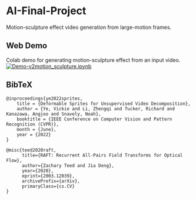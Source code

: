 # AI-Final-Project
Motion-sculpture effect video generation from large-motion frames.

## Web Demo
Colab demo for generating motion-sculpture effect from an input video. [![Demo-v2motion_sculpture.ipynb](https://colab.research.google.com/assets/colab-badge.svg)](https://colab.research.google.com/github/Crowded-dorm/AI-Final-Project/blob/main/Demo_v2motion_sculpture.ipynb)

## BibTeX
```
@inproceedings{ye2022sprites,
    title = {Deformable Sprites for Unsupervised Video Decomposition},
    author = {Ye, Vickie and Li, Zhengqi and Tucker, Richard and Kanazawa, Angjoo and Snavely, Noah},
    booktitle = {IEEE Conference on Computer Vision and Pattern Recognition (CVPR)},
    month = {June},
    year = {2022}
}
```

```
@misc{teed2020raft,
      title={RAFT: Recurrent All-Pairs Field Transforms for Optical Flow}, 
      author={Zachary Teed and Jia Deng},
      year={2020},
      eprint={2003.12039},
      archivePrefix={arXiv},
      primaryClass={cs.CV}
}
```
